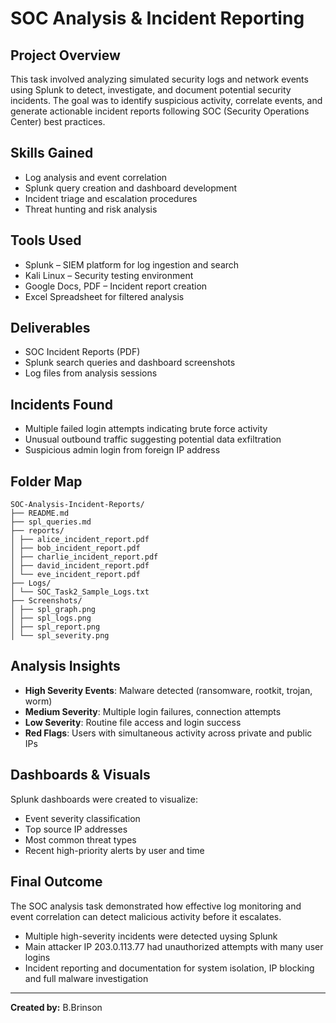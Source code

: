 # SOC Analysis & Incident Reporting

## Project Overview
This task involved analyzing simulated security logs and network events using Splunk to detect, investigate, and document potential security incidents. The goal was to identify suspicious activity, correlate events, and generate actionable incident reports following SOC (Security Operations Center) best practices.

## Skills Gained
- Log analysis and event correlation
- Splunk query creation and dashboard development
- Incident triage and escalation procedures
- Threat hunting and risk analysis

## Tools Used
- Splunk – SIEM platform for log ingestion and search
- Kali Linux – Security testing environment
- Google Docs, PDF – Incident report creation
- Excel Spreadsheet for filtered analysis

## Deliverables
- SOC Incident Reports (PDF)
- Splunk search queries and dashboard screenshots
- Log files from analysis sessions

## Incidents Found
- Multiple failed login attempts indicating brute force activity
- Unusual outbound traffic suggesting potential data exfiltration
- Suspicious admin login from foreign IP address

## Folder Map
```
SOC-Analysis-Incident-Reports/
├── README.md 
├── spl_queries.md 
├── reports/ 
│ ├── alice_incident_report.pdf
│ ├── bob_incident_report.pdf
│ ├── charlie_incident_report.pdf
│ ├── david_incident_report.pdf
│ └── eve_incident_report.pdf
├── Logs/ 
│ └── SOC_Task2_Sample_Logs.txt
├── Screenshots/ 
│ ├── spl_graph.png
│ ├── spl_logs.png
│ ├── spl_report.png
│ └── spl_severity.png
```

## Analysis Insights

- **High Severity Events**: Malware detected (ransomware, rootkit, trojan, worm)
- **Medium Severity**: Multiple login failures, connection attempts
- **Low Severity**: Routine file access and login success  
- **Red Flags**: Users with simultaneous activity across private and public IPs

## Dashboards & Visuals

Splunk dashboards were created to visualize:
- Event severity classification
- Top source IP addresses
- Most common threat types
- Recent high-priority alerts by user and time

## Final Outcome
The SOC analysis task demonstrated how effective log monitoring and event correlation can detect malicious activity before it escalates.

- Multiple high-severity incidents were detected uysing Splunk  
- Main attacker IP 203.0.113.77 had unauthorized attempts with many user logins
- Incident reporting and documentation for system isolation, IP blocking and full malware investigation

---

**Created by:** B.Brinson
